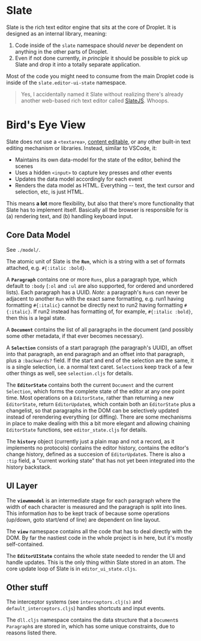 # Slate

Slate is the rich text editor engine that sits at the core of Droplet. It is designed as an internal library, meaning:

1. Code inside of the `slate` namespace should *never* be dependent on anything in the other parts of Droplet.
2. Even if not done currently, _in principle_ it should be possible to pick up Slate and drop it into a totally separate application.

Most of the code you might need to consume from the main Droplet code is inside of the `slate.editor-ui-state` namespace.

> Yes, I accidentally named it Slate without realizing there's already another web-based rich text editor called [SlateJS](https://github.com/ianstormtaylor/slate). Whoops.

# Bird's Eye View

Slate does not use a `<textarea>`, [content editable](https://developer.mozilla.org/en-US/docs/Web/Guide/HTML/Editable_content), or any other built-in text editing mechanism or libraries. Instead, similar to VSCode, it:

- Maintains its own data-model for the state of the editor, behind the scenes
- Uses a hidden `<input>` to capture key presses and other events
- Updates the data model accordingly for each event
- Renders the data model as HTML. Everything -- text, the text cursor and selection, etc, is just HTML.

This means __a lot__ more flexibility, but also that there's more functionality that Slate has to implement itself. Basically all the browser is responsible for is (a) rendering text, and (b) handling keyboard input.

## Core Data Model

See `./model/`.

The atomic unit of Slate is the __`Run`__, which is a string with a set of formats attached, e.g. `#{:italic :bold}`.

A __`Paragraph`__ contains one or more `Runs`, plus a paragraph type, which default to `:body` (`:ol` and `:ul` are also supported, for ordered and unordered lists). Each paragraph has a UUID. _Note_: a paragraph's `Run`s can never be adjacent to another `Run` with the exact same formatting, e.g. run1 having formatting `#{:italic}` cannot be directly next to run2 having formatting `#{:italic}`. If run2 instead has formatting of, for example, `#{:italic :bold}`, then this is a legal state.

A __`Document`__ contains the list of all paragraphs in the document (and possibly some other metadata, if that ever becomes necessary).

A __`Selection`__ consists of a start paragraph (the paragraph's UUID), an offset into that paragraph, an end paragraph and an offset into that paragraph, plus a `:backwards?` field. If the start and end of the selection are the same, it is a single selection, i.e. a normal text caret. `Selection`s keep track of a few other things as well, see `selection.cljs` for details.

The __`EditorState`__ contains both the current `Document` and the current `Selection`, which forms the complete state of the editor at any one point time. Most operations on a `EditorState`, rather than returning a new `EditorState`, return `EditorUpdate`s, which contain both an `EditorState` plus a changelist, so that paragraphs in the DOM can be selectively updated instead of rerendering everything (or diffing). There are some mechanisms in place to make dealing with this a bit more elegant and allowing chaining `EditorState` functions, see `editor_state.cljs` for details.

The __`history`__ object (currently just a plain map and not a record, as it implements no protocols) contains the editor history, contains the editor's change history, defined as a succesion of `EditorUpdate`s. There is also a `:tip` field, a "current working state" that has not yet been integrated into the history backstack.

## UI Layer

The __`viewmmodel`__ is an intermediate stage for each paragraph where the width of each character is measured and the paragraph is split into lines. This information _has_ to be kept track of because some operations (up/down, goto start/end of line) are dependent on line layout.

The __`view`__ namespace contains all the code that has to deal directly with the DOM. By far the nastiest code in the whole project is in here, but it's mostly self-contained.

The __`EditorUIState`__ contains the whole state needed to render the UI and handle updates. This is the only thing within Slate stored in an atom. The core update loop of Slate is in `editor_ui_state.cljs`.

## Other stuff

The interceptor systems (see `interceptors.clj(s)` and `default_interceptors.cljs`) handles shortcuts and input events.

The `dll.cljs` namespace contains the data structure that a `Document`s `Paragraph`s are stored in, which has some unique constraints, due to reasons listed there.
